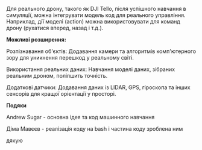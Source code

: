 Для реального дрону, такого як DJI Tello, після успішного навчання в симуляції, можна інтегрувати модель код для реального управління. Наприклад, дії моделі (action) можна використовувати для команд дрону (рухатися вперед, назад і т.д.).

**Можливі розширення:**

Розпізнавання об'єктів: Додавання камери та алгоритмів комп'ютерного зору для уникнення перешкод у реальному світі.

Використання реальних даних: Навчання моделі даних, зібраних реальним дроном, поліпшить точність.

Додаткові датчики: Додавання даних із LIDAR, GPS, гіроскопа та інших сенсорів для кращої орієнтації у просторі.

**Подяки**

Andrew Sugar - основна ідея та код машинного навчання

Діма Мавєєв - реалізація коду на bash і частина коду зроблена ним

дякую
